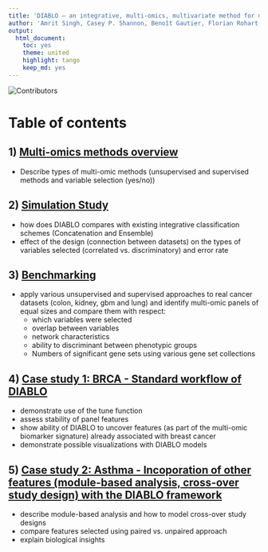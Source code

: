 ```yaml
---
title: 'DIABLO – an integrative, multi-omics, multivariate method for multi-group classification'
author: 'Amrit Singh, Casey P. Shannon, Benoît Gautier, Florian Rohart, Michaël Vacher, Scott J. Tebbutt, and Kim-Anh Lê Cao'
output:
  html_document:
    toc: yes
    theme: united
    highlight: tango
    keep_md: yes
---
```




![Contributors](https://github.com/singha53/diablo/blob/master/titlepage.png)


# Table of contents

## 1) [Multi-omics methods overview](https://github.com/singha53/diablo/blob/master/analyses/methods_overview/methods.md)
* Describe types of multi-omic methods (unsupervised and supervised methods and variable selection (yes/no))
  
## 2) [Simulation Study](https://github.com/singha53/diablo/blob/master/analyses/simulation_study/simulation_study.md)
* how does DIABLO compares with existing integrative classification schemes (Concatenation and Ensemble)
* effect of the design (connection between datasets) on the types of variables selected (correlated vs. discriminatory) and error rate

## 3) [Benchmarking](https://github.com/singha53/diablo/blob/master/analyses/benchmarking/benchmarking_enrichmentConnectivity.md)
* apply various unsupervised and supervised approaches to real cancer datasets (colon, kidney, gbm and lung) and identify multi-omic panels of equal sizes and compare them with respect:
  + which variables were selected
  + overlap between variables
  + network characteristics
  + ability to discriminant between phenotypic groups
  + Numbers of significant gene sets using various gene set collections

## 4) [Case study 1: BRCA - Standard workflow of DIABLO](https://github.com/singha53/diablo/blob/master/analyses/casestudy1_brca/brca_analysis.md)
* demonstrate use of the tune function
* assess stability of panel features
* show ability of DIABLO to uncover features (as part of the multi-omic biomarker signature) already associated with breast cancer
* demonstrate possible visualizations with DIABLO models

## 5) [Case study 2: Asthma - Incoporation of other features (module-based analysis, cross-over study design) with the DIABLO framework](https://github.com/singha53/diablo/blob/master/analyses/casestudy2_asthma/asthma_analysis.md)
* describe module-based analysis and how to model cross-over study designs
* compare features selected using paired vs. unpaired approach
* explain biological insights

